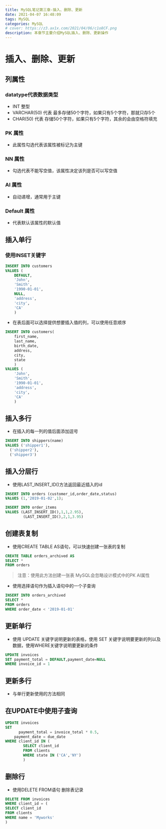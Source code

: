 ```yaml
---
title: MySQL笔记第三章-插入、删除、更新
date: 2021-04-07 16:48:09
tags: MySQL
categories: MySQL
# cover: https://z3.ax1x.com/2021/04/06/c1o8CF.png
description: 本章节主要介绍MySQL插入、删除、更新操作
---
```

# 插入、删除、更新

## 列属性

### datatype代表数据类型

* INT 整型
* VARCHAR(50) 代表 最多存储50个字符，如果只有5个字符，那就只存5个
* CHAR(50) 代表 存储50个字符，如果只有5个字符，其余的会由空格符填充
<!--more-->

### PK 属性

* 此属性勾选代表该属性被标记为主键

### NN 属性

* 勾选代表不能写空值，该属性决定该列是否可以写空值

### AI 属性

* 自动递增，通常用于主键

### Default 属性

* 代表默认该属性的默认值

## 插入单行

### 使用INSET关键字

```sql
INSERT INTO customers
VALUES (
	DEFAULT,
    'John',
    'Smith',
    '1990-01-01',
    NULL,
    'address',
    'city',
    'CA'
	)
```

* 在表后面可以选择提供想要插入值的列，可以使用任意顺序

```sql
INSERT INTO customers(
	first_name,
    last_name,
    birth_date,
    address,
    city,
    state
	)
VALUES (
    'John',
    'Smith',
    '1990-01-01',
    'address',
    'city',
    'CA'
	)
```

## 插入多行

* 在插入的每一列的值后面添加逗号

```sql
INSERT INTO shippers(name)
VALUES ('shipper1'),
  ('shipper2'),
  ('shipper3')
```

## 插入分层行

* 使用LAST_INSERT_ID()方法返回最近插入的id

```sql
INSERT INTO orders (customer_id,order_date,status)
VALUES (1,'2019-01-02',1);

INSERT INTO order_items
VALUES (LAST_INSERT_ID(),1,1,2.95),
        (LAST_INSERT_ID(),2,1,3.95)
```

## 创建表复制

* 使用CREATE TABLE AS语句，可以快速创建一张表的复制

```sql
CREATE TABLE orders_archived AS
SELECT * 
FROM orders
```

> 注意：使用此方法创建一张表 MySQL会忽略设计模式中的PK AI属性

* 使用选择语句作为插入语句中的一个子查询

```sql
INSERT INTO orders_archived
SELECT *
FROM orders
WHERE order_date < '2019-01-01'
```

## 更新单行

* 使用 UPDATE 关键字说明更新的表格，使用 SET 关键字说明要更新的列以及数据，使用WHERE关键字说明要更新的条件

```sql
UPDATE invoices
SET payment_total = DEFAULT,payment_date=NULL
WHERE invoice_id = 1
```



## 更新多行

* 与单行更新使用的方法相同



## 在UPDATE中使用子查询

```sql
UPDATE invoices
SET
	  payment_total = invoice_total * 0.5,
    payment_date = due_date
WHERE client_id IN (
		SELECT client_id
        FROM clients
        WHERE state IN ('CA','NY')
		)
```



## 删除行

* 使用DELETE FROM语句 删除表记录

```sql
DELETE FROM invoices
WHERE client_id = (
SELECT client_id
FROM clients
WHERE name = 'Myworks'
)
```

